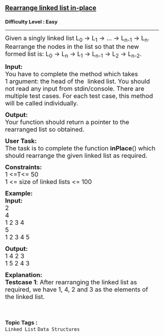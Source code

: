 <h2><a href="https://www.geeksforgeeks.org/problems/rearrange-linked-list-in-place/1?page=1&category=Linked%20List&status=unsolved&sortBy=difficulty">Rearrange linked list in-place</a></h2><h3>Difficulty Level : Easy</h3><hr><div class="problems_problem_content__Xm_eO"><p><span style="font-size:20px">Given a singly linked list L<sub>0</sub> -&gt; L<sub>1</sub> -&gt; … -&gt; L<sub>n-1</sub> -&gt; L<sub>n</sub>. Rearrange the nodes in the list so that the new formed list is: L<sub>0</sub> -&gt; L<sub>n</sub> -&gt; L<sub>1</sub> -&gt; L<sub>n-1</sub> -&gt; L<sub>2</sub> -&gt; L<sub>n-2</sub>.</span></p>

<p><span style="font-size:20px"><strong>Input:</strong></span><br>
<span style="font-size:20px">You have to complete the method which takes 1&nbsp;argument: the head of the &nbsp;linked list. You should not read any input from stdin/console.&nbsp;There are multiple test cases. For each test case, this method will be called individually.</span></p>

<p><span style="font-size:20px"><strong>Output:</strong><br>
Your function should&nbsp;return a pointer to the rearranged list so obtained.</span></p>

<p><span style="font-size:20px"><strong>User Task:</strong><br>
The task is to complete the function <strong>inPlace</strong>() which should rearrange the given linked list as required.</span></p>

<p><span style="font-size:20px"><strong>Constraints:</strong><br>
1 &lt;=T&lt;= 50<br>
1 &lt;= size of linked lists &lt;= 100</span></p>

<p><span style="font-size:20px"><strong>Example:</strong></span><br>
<span style="font-size:20px"><strong>Input:</strong><br>
2<br>
4<br>
1 2 3 4<br>
5<br>
1 2 3 4 5 </span></p>

<p><span style="font-size:20px"><strong>Output:</strong><br>
1 4 2 3<br>
1 5 2 4 3</span></p>

<p><span style="font-size:20px"><strong>Explanation:<br>
Testcase 1</strong>: After rearranging the linked list as required, we have 1, 4, 2 and 3 as the elements of the linked list.</span><br>
&nbsp;</p>
</div><br><p><span style=font-size:18px><strong>Topic Tags : </strong><br><code>Linked List</code>&nbsp;<code>Data Structures</code>&nbsp;